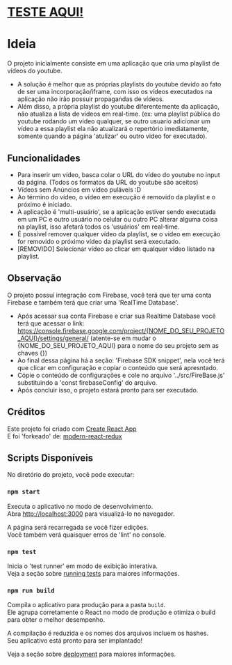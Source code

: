 # [TESTE AQUI!](https://app.jhonnatanmesquita.com.br/djzao/)

# Ideia

O projeto inicialmente consiste em uma aplicação que cria uma playlist de vídeos do youtube. <br>
- A solução é melhor que as próprias playlists do youtube devido ao fato de ser uma incorporação/iframe, com isso os vídeos executados na aplicação não irão possuir propagandas de vídeos. <br>
- Além disso, a própria playlist do youtube diferentemente da aplicação, não atualiza a lista de vídeos em real-time. (ex: uma playlist pública do youtube rodando um video qualquer, se outro usuario adicionar um vídeo a essa playlist ela não atualizará o repertório imediatamente, somente quando a página 'atulizar' ou outro video for executado). <br>

	
## Funcionalidades

- Para inserir um vídeo, basca colar o URL do vídeo do youtube no input da página. (Todos os formatos da URL do youtube são aceitos) <br>
- Vídeos sem Anúncios em vídeo puláveis :D
- Ao término do vídeo, o vídeo em execução é removido da playlist e o próximo é iniciado.
- A aplicação é 'multi-usuário', se a aplicação estiver sendo executada em um PC e outro usuário no celular ou outro PC alterar alguma coisa na playlist, isso afetará todos os 'usuários' em real-time.
- É possível remover qualquer vídeo da playlist, se o video em execução for removido o próximo vídeo da playlist será executado.
- [REMOVIDO] Selecionar vídeo ao clicar em qualquer vídeo listado na playlist.

## Observação

O projeto possuí integração com Firebase, você terá que ter uma conta Firebase e também terá que criar uma 'RealTime Database'. <br>
- Após acessar sua conta Firebase e criar sua Realtime Database você terá que acessar o link: https://console.firebase.google.com/project/{NOME_DO_SEU_PROJETO_AQUI}/settings/general/ (atente-se em mudar o {NOME_DO_SEU_PROJETO_AQUI} para o nome do seu projeto sem as chaves {}) <br>
- Ao final dessa página há a seção: 'Firebase SDK snippet', nela você terá que clicar em configuração e copiar o conteúdo que será apresntado. <br>
- Cópie o conteúdo de configurações e cole no arquivo '../src/FireBase.js' substituindo a 'const firebaseConfig' do arquivo.
- Após concluir isso, o projeto estará pronto para ser executado.

## Créditos

Este projeto foi criado com [Create React App](https://github.com/facebook/create-react-app) <br>
E foi 'forkeado' de: [modern-react-redux](https://github.com/anarsultani97/modern-react-redux)

## Scripts Disponíveis

No diretório do projeto, você pode executar:

### `npm start`

Executa o aplicativo no modo de desenvolvimento.<br>
Abra [http://localhost:3000](http://localhost:3000) para visualizá-lo no navegador.

A página será recarregada se você fizer edições.<br>
Você também verá quaisquer erros de 'lint' no console.

### `npm test`

Inicia o 'test runner' em modo de exibição interativa.<br>
Veja a seção sobre [running tests](https://facebook.github.io/create-react-app/docs/running-tests) para maiores informações.

### `npm run build`

Compila o aplicativo para produção para a pasta `build`.<br>
Ele agrupa corretamente o React no modo de produção e otimiza o build para obter o melhor desempenho.

A compilação é reduzida e os nomes dos arquivos incluem os hashes.<br>
Seu aplicativo está pronto para ser implantado!

Veja a seção sobre [deployment](https://facebook.github.io/create-react-app/docs/deployment) para maiores informações.
